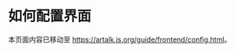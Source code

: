 # 如何配置界面

本页面内容已移动至 <https://artalk.js.org/guide/frontend/config.html>。

<script setup lang="ts">
if (!import.meta.env.SSR) window.location = 'https://artalk.js.org/guide/frontend/config.html';
</script>
